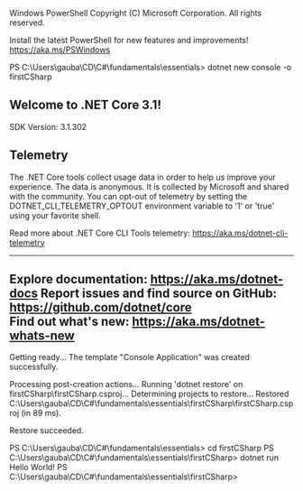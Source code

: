 Windows PowerShell
Copyright (C) Microsoft Corporation. All rights reserved.

Install the latest PowerShell for new features and improvements! https://aka.ms/PSWindows

PS C:\Users\gauba\CD\C#\fundamentals\essentials> dotnet new console -o firstCSharp

Welcome to .NET Core 3.1!
---------------------
SDK Version: 3.1.302

Telemetry
---------
The .NET Core tools collect usage data in order to help us improve your experience. The data is anonymous. It is collected by Microsoft and shared with the community. You can opt-out of telemetry by setting the DOTNET_CLI_TELEMETRY_OPTOUT environment variable to '1' or 'true' using your favorite shell.

Read more about .NET Core CLI Tools telemetry: https://aka.ms/dotnet-cli-telemetry

----------------
Explore documentation: https://aka.ms/dotnet-docs
Report issues and find source on GitHub: https://github.com/dotnet/core    
Find out what's new: https://aka.ms/dotnet-whats-new
----------------------------------
Getting ready...
The template "Console Application" was created successfully.

Processing post-creation actions...
Running 'dotnet restore' on firstCSharp\firstCSharp.csproj...
  Determining projects to restore...
  Restored C:\Users\gauba\CD\C#\fundamentals\essentials\firstCSharp\firstCSharp.csproj (in 89 ms).

Restore succeeded.


PS C:\Users\gauba\CD\C#\fundamentals\essentials> cd firstCSharp
PS C:\Users\gauba\CD\C#\fundamentals\essentials\firstCSharp> dotnet run
Hello World!
PS C:\Users\gauba\CD\C#\fundamentals\essentials\firstCSharp> 